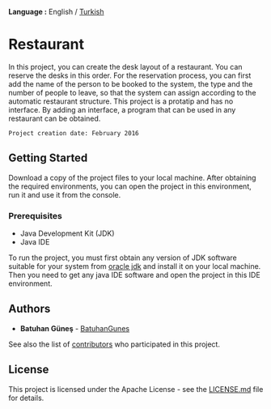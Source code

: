 **Language :** English / [Turkish](https://github.com/BatuhanGunes/Restaurant/blob/master/README(Turkish).md)

# Restaurant

In this project, you can create the desk layout of a restaurant. You can reserve the desks in this order. For the reservation process, you can first add the name of the person to be booked to the system, the type and the number of people to leave, so that the system can assign according to the automatic restaurant structure. This project is a protatip and has no interface. By adding an interface, a program that can be used in any restaurant can be obtained.

`
Project creation date: February 2016
`

## Getting Started

Download a copy of the project files to your local machine. After obtaining the required environments, you can open the project in this environment, run it and use it from the console.

### Prerequisites

- Java Development Kit (JDK)
- Java IDE

To run the project, you must first obtain any version of JDK software suitable for your system from [oracle jdk](https://www.oracle.com/java/technologies/javase-downloads.html) and install it on your local machine. Then you need to get any java IDE software and open the project in this IDE environment.

## Authors

* **Batuhan Güneş**  - [BatuhanGunes](https://github.com/BatuhanGunes)

See also the list of [contributors](https://github.com/BatuhanGunes/Restaurant/graphs/contributors) who participated in this project.

## License

This project is licensed under the Apache License - see the [LICENSE.md](https://github.com/BatuhanGunes/Restaurant/blob/master/LICENSE) file for details.

